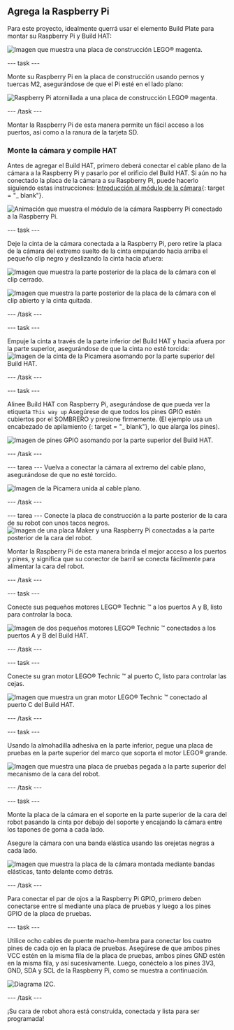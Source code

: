 ## Agrega la Raspberry Pi

Para este proyecto, idealmente querrá usar el elemento Build Plate para montar su Raspberry Pi y Build HAT:

![Imagen que muestra una placa de construcción LEGO® magenta.](images/build_10.png)

--- task ---

Monte su Raspberry Pi en la placa de construcción usando pernos y tuercas M2, asegurándose de que el Pi esté en el lado plano:

 ![Raspberry Pi atornillada a una placa de construcción LEGO® magenta.](images/build_11.jpg)

--- /task ---

Montar la Raspberry Pi de esta manera permite un fácil acceso a los puertos, así como a la ranura de la tarjeta SD.

### Monte la cámara y compile HAT

Antes de agregar el Build HAT, primero deberá conectar el cable plano de la cámara a la Raspberry Pi y pasarlo por el orificio del Build HAT. Si aún no ha conectado la placa de la cámara a su Raspberry Pi, puede hacerlo siguiendo estas instrucciones: [Introducción al módulo de la cámara](https://projects.raspberrypi.org/en/projects/getting-started-with-picamera){: target = "_ blank"}.

![Animación que muestra el módulo de la cámara Raspberry Pi conectado a la Raspberry Pi.](images/connect-camera.gif)

--- task ---

Deje la cinta de la cámara conectada a la Raspberry Pi, pero retire la placa de la cámara del extremo suelto de la cinta empujando hacia arriba el pequeño clip negro y deslizando la cinta hacia afuera:

![Imagen que muestra la parte posterior de la placa de la cámara con el clip cerrado.](images/build_12.jpg)

![Imagen que muestra la parte posterior de la placa de la cámara con el clip abierto y la cinta quitada.](images/build_13.jpg)

--- /task ---

--- task ---

Empuje la cinta a través de la parte inferior del Build HAT y hacia afuera por la parte superior, asegurándose de que la cinta no esté torcida: ![Imagen de la cinta de la Picamera asomando por la parte superior del Build HAT.](images/build_14.jpg)

--- /task ---

--- task ---

Alinee Build HAT con Raspberry Pi, asegurándose de que pueda ver la etiqueta `This way up` Asegúrese de que todos los pines GPIO estén cubiertos por el SOMBRERO y presione firmemente. (El ejemplo usa un encabezado de apilamiento [](https://www.adafruit.com/product/2223){: target = "_ blank"}, lo que alarga los pines).

![Imagen de pines GPIO asomando por la parte superior del Build HAT.](images/build_15.jpg)

--- /task ---

--- tarea --- Vuelva a conectar la cámara al extremo del cable plano, asegurándose de que no esté torcido.

![Imagen de la Picamera unida al cable plano.](images/build_16.jpg)

--- /task ---

--- tarea --- Conecte la placa de construcción a la parte posterior de la cara de su robot con unos tacos negros. ![Imagen de una placa Maker y una Raspberry Pi conectadas a la parte posterior de la cara del robot.](images/build_17.jpg)

Montar la Raspberry Pi de esta manera brinda el mejor acceso a los puertos y pines, y significa que su conector de barril se conecta fácilmente para alimentar la cara del robot.

--- /task ---

--- task ---

Conecte sus pequeños motores LEGO® Technic ™ a los puertos A y B, listo para controlar la boca.

![Imagen de dos pequeños motores LEGO® Technic ™ conectados a los puertos A y B del Build HAT.](images/build_18.jpg)

--- /task ---

--- task ---

Conecte su gran motor LEGO® Technic ™ al puerto C, listo para controlar las cejas.

![Imagen que muestra un gran motor LEGO® Technic ™ conectado al puerto C del Build HAT.](images/build_19.jpg)

--- /task ---

--- task ---

Usando la almohadilla adhesiva en la parte inferior, pegue una placa de pruebas en la parte superior del marco que soporta el motor LEGO® grande.

![Imagen que muestra una placa de pruebas pegada a la parte superior del mecanismo de la cara del robot.](images/build_20.jpg)

--- /task ---

--- task ---

Monte la placa de la cámara en el soporte en la parte superior de la cara del robot pasando la cinta por debajo del soporte y encajando la cámara entre los tapones de goma a cada lado.

Asegure la cámara con una banda elástica usando las orejetas negras a cada lado.

![Imagen que muestra la placa de la cámara montada mediante bandas elásticas, tanto delante como detrás.](images/build_21.jpg)

--- /task ---

Para conectar el par de ojos a la Raspberry Pi GPIO, primero deben conectarse entre sí mediante una placa de pruebas y luego a los pines GPIO de la placa de pruebas.

--- task ---

Utilice ocho cables de puente macho-hembra para conectar los cuatro pines de cada ojo en la placa de pruebas. Asegúrese de que ambos pines VCC estén en la misma fila de la placa de pruebas, ambos pines GND estén en la misma fila, y así sucesivamente. Luego, conéctelo a los pines 3V3, GND, SDA y SCL de la Raspberry Pi, como se muestra a continuación.

![Diagrama I2C.](images/eye_wiring.png)

--- /task ---

¡Su cara de robot ahora está construida, conectada y lista para ser programada!





